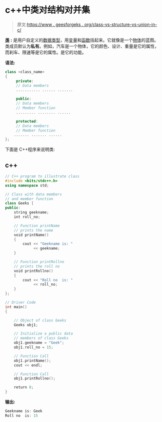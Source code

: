 # c++中类对结构对并集

> 原文:[https://www . geesforgeks . org/class-vs-structure-vs-union-in-c/](https://www.geeksforgeeks.org/classes-vs-structure-vs-union-in-c/)

[**类**](https://www.geeksforgeeks.org/c-classes-and-objects/) **:** 是用户自定义的[数据类型](https://www.geeksforgeeks.org/c-data-types/)，用[变量](https://www.geeksforgeeks.org/variables-in-c/)和[函数](https://www.geeksforgeeks.org/functions-in-c/)括起来。它就像是一个[物体](https://www.geeksforgeeks.org/c-classes-and-objects/)的蓝图。类成员默认为**私有**。例如，汽车是一个物体，它的颜色、设计、重量是它的属性，而刹车、限速等是它的属性。是它的功能。

**语法:**

```cpp
class <class_name>
{
     private:
     // Data members
     ........... ...... .......

     public:
     // Data members
     // Member function
     ......... ........ ......

     protected:
     // Data members
     // Member function
    ....... ....... ......
};
```

下面是 C++程序来说明类:

## c++

```cpp
// C++ program to illustrate class
#include <bits/stdc++.h>
using namespace std;

// Class with data members
// and member function
class Geeks {
public:
    string geekname;
    int roll_no;

    // Function printName
    // prints the name
    void printName()
    {
        cout << "Geekname is: "
             << geekname;
    }

    // Function printRollno
    // prints the roll no
    void printRollno()
    {
        cout << "Roll no  is: "
             << roll_no;
    }
};

// Driver Code
int main()
{

    // Object of class Geeks
    Geeks obj1;

    // Initialize a public data
    // members of class Geeks
    obj1.geekname = "Geek";
    obj1.roll_no = 15;

    // Function Call
    obj1.printName();
    cout << endl;

    // Function Call
    obj1.printRollno();

    return 0;
}
```

**输出:**

```cpp
Geekname is: Geek
Roll no  is: 15

```